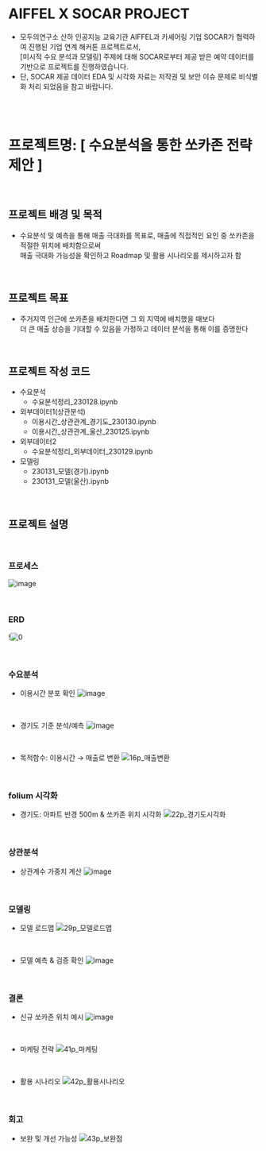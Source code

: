 
# AIFFEL X SOCAR PROJECT
* 모두의연구소 산하 인공지능 교육기관 AIFFEL과 카셰어링 기업 SOCAR가 협력하여 진행된 기업 연계 해커톤 프로젝트로서, 
  <br> [미시적 수요 분석과 모델링] 주제에 대해 SOCAR로부터 제공 받은 예약 데이터를 기반으로 프로젝트를 진행하였습니다.
* 단, SOCAR 제공 데이터 EDA 및 시각화 자료는 저작권 및 보안 이슈 문제로 비식별화 처리 되었음을 참고 바랍니다.

<br/><br/>

# 프로젝트명: [ 수요분석을  통한 쏘카존 전략 제안 ]
<br/>

## 프로젝트 배경 및 목적
* 수요분석 및 예측을 통해 매출 극대화를 목표로, 매출에 직접적인 요인 중 쏘카존을 적절한 위치에 배치함으로써 <br/>
  매출 극대화 가능성을 확인하고 Roadmap 및 활용 시나리오를 제시하고자 함  
  
<br/>
  
## 프로젝트 목표
* 주거지역 인근에 쏘카존을 배치한다면 그 외 지역에 배치했을 때보다 <br/>
  더 큰 매출 상승을 기대할 수 있음을 가정하고 데이터 분석을 통해 이를 증명한다
  
<br/>

## 프로젝트 작성 코드
* 수요분석
  * 수요분석정리_230128.ipynb
* 외부데이터1(상관분석)
  * 이용시간_상관관계_경기도_230130.ipynb
  * 이용시간_상관관계_울산_230125.ipynb
* 외부데이터2
  * 수요분석정리_외부데이터_230129.ipynb
* 모델링
  * 230131_모델(경기).ipynb
  * 230131_모델(울산).ipynb


<br/>

## 프로젝트 설명

<br/>

### 프로세스
![image](https://user-images.githubusercontent.com/106140951/216910143-43b39989-ad94-4ff8-a8d2-c8d5e33d2c6f.png)

<br/>

### ERD
!![0](https://user-images.githubusercontent.com/112140344/220112452-f234f137-674e-433b-bb0b-2583aec1568b.PNG)

<br/>

### 수요분석
* 이용시간 분포 확인
![image](https://user-images.githubusercontent.com/106140951/216910810-65489dc8-2c47-459d-8b93-74c9346fae26.png)

<br/>

* 경기도 기준 분석/예측
![image](https://user-images.githubusercontent.com/106140951/216999909-47ce6530-1c08-4078-a734-2927d6574b9c.png)

<br/>

* 목적함수: 이용시간 → 매출로 변환
![16p_매출변환](https://user-images.githubusercontent.com/106140951/216993339-b9d231d1-9327-4fca-aef1-385799789544.png)

<br/>

### folium 시각화
* 경기도: 아파트 반경 500m & 쏘카존 위치 시각화
![22p_경기도시각화](https://user-images.githubusercontent.com/106140951/216994689-a42e2c91-455f-4032-836d-72ebe909de28.png)

<br/>

### 상관분석
* 상관계수 가중치 계산
![image](https://user-images.githubusercontent.com/106140951/216994968-e8b107ea-316f-43be-8f86-2ec7f0684819.png)

<br/>

### 모델링
* 모델 로드맵
![29p_모델로드맵](https://user-images.githubusercontent.com/106140951/216995329-5334f334-6568-4c22-b160-05f879b9df7f.png)

<br/>

* 모델 예측 & 검증 확인
![image](https://user-images.githubusercontent.com/106140951/216995481-ade466d2-4c8e-4fde-82af-f9f79a3d1b8d.png)

<br/>

### 결론
* 신규 쏘카존 위치 예시
![image](https://user-images.githubusercontent.com/106140951/216998161-7f300cc2-3b64-4d07-96ba-7fce4a407cd2.png)

<br/>

* 마케팅 전략
![41p_마케팅](https://user-images.githubusercontent.com/106140951/216995827-f11db2da-1b36-4190-8975-ec576277a6c9.png)

<br/>

* 활용 시나리오
![42p_활용시나리오](https://user-images.githubusercontent.com/106140951/216995859-ab541792-700a-4cd3-890d-7e2de642082b.png)

<br/>

### 회고 
* 보완 및 개선 가능성
![43p_보완점](https://user-images.githubusercontent.com/106140951/216995929-28376051-641a-4c06-939f-c6f196dd3906.png)






